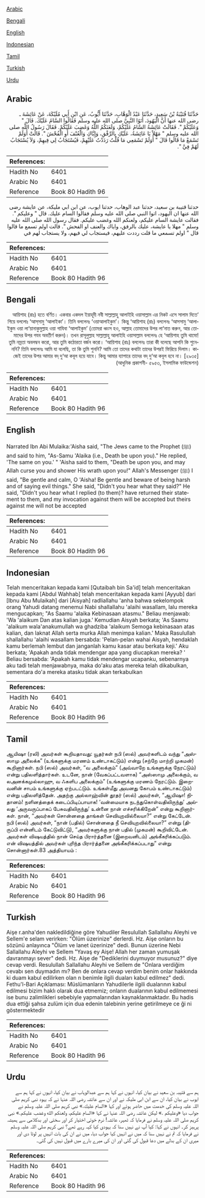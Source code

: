 [Arabic](#arabic)

[Bengali](#bengali)

[English](#english)

[Indonesian](#indonesian)

[Tamil](#tamil)

[Turkish](#turkish)

[Urdu](#urdu)

## Arabic


<div dir="rtl" lang="ar" style={{fontSize:'larger',backgroundColor:'#f8f9fa',padding:20}}>
حَدَّثَنَا قُتَيْبَةُ بْنُ سَعِيدٍ، حَدَّثَنَا عَبْدُ الْوَهَّابِ، حَدَّثَنَا أَيُّوبُ، عَنِ ابْنِ أَبِي مُلَيْكَةَ، عَنْ عَائِشَةَ ـ رضى الله عنها أَنَّ الْيَهُودَ، أَتَوُا النَّبِيَّ صلى الله عليه وسلم فَقَالُوا السَّامُ عَلَيْكَ‏.‏ قَالَ ‏"‏ وَعَلَيْكُمْ ‏"‏‏.‏ فَقَالَتْ عَائِشَةُ السَّامُ عَلَيْكُمْ، وَلَعَنَكُمُ اللَّهُ وَغَضِبَ عَلَيْكُمْ‏.‏ فَقَالَ رَسُولُ اللَّهِ صلى الله عليه وسلم ‏"‏ مَهْلاً يَا عَائِشَةُ، عَلَيْكِ بِالرِّفْقِ، وَإِيَّاكِ وَالْعُنْفَ أَوِ الْفُحْشَ ‏"‏‏.‏ قَالَتْ أَوَلَمْ تَسْمَعْ مَا قَالُوا قَالَ ‏"‏ أَوَلَمْ تَسْمَعِي مَا قُلْتُ رَدَدْتُ عَلَيْهِمْ، فَيُسْتَجَابُ لِي فِيهِمْ، وَلاَ يُسْتَجَابُ لَهُمْ فِيَّ ‏"‏‏.‏
</div>
<div style={{backgroundColor:'#f8f9fa',padding:20, marginBottom: 10}}><table> <thead> <tr> <th>References:</th> <th></th> </tr> </thead> <tbody><tr><td>Hadith No</td><td>6401</td></tr><tr><td>Arabic No</td><td>6401</td></tr><tr><td>Reference</td><td>Book 80 Hadith 96</td></tr></tbody></table></div>


<div dir="rtl" lang="ar" style={{fontSize:'larger',backgroundColor:'#f8f9fa',padding:20}}>
حدثنا قتيبة بن سعيد، حدثنا عبد الوهاب، حدثنا ايوب، عن ابن ابي مليكة، عن عايشة رضى الله عنها ان اليهود، اتوا النبي صلى الله عليه وسلم فقالوا السام عليك. قال " وعليكم ". فقالت عايشة السام عليكم، ولعنكم الله وغضب عليكم. فقال رسول الله صلى الله عليه وسلم " مهلا يا عايشة، عليك بالرفق، واياك والعنف او الفحش ". قالت اولم تسمع ما قالوا قال " اولم تسمعي ما قلت رددت عليهم، فيستجاب لي فيهم، ولا يستجاب لهم في
</div>
<div style={{backgroundColor:'#f8f9fa',padding:20, marginBottom: 10}}><table> <thead> <tr> <th>References:</th> <th></th> </tr> </thead> <tbody><tr><td>Hadith No</td><td>6401</td></tr><tr><td>Arabic No</td><td>6401</td></tr><tr><td>Reference</td><td>Book 80 Hadith 96</td></tr></tbody></table></div>

## Bengali


<div dir="rtl" lang="bn" style={{fontSize:'larger',backgroundColor:'#f8f9fa',padding:20}}>
‘আয়িশাহ (রাঃ) হতে বর্ণিত। একবার একদল ইয়াহূদী নবী সাল্লাল্লাহু আলাইহি ওয়াসাল্লাম এর নিকট এসে সালাম দিতে গিয়ে বললোঃ ‘আস্‌সামু ‘আলাইকা’। তিনি বললেনঃ ‘ওয়াআলাইকুম’। কিন্তু ‘আয়িশাহ (রাঃ) বললেনঃ ‘আসসামু ‘আলাইকুম ওয়া লা‘য়ানাকুমুল্লাহ ওয়া গাযিবা ‘আলাইকুম’ (তোমরা ধ্বংস হও, আল্লাহ তোমাদের উপর লা‘নাত করুন, আর তোমাদের উপর গযব অবতীর্ণ করুন)। তখন রাসূলুল্লাহ সাল্লাল্লাহু আলাইহি ওয়াসাল্লাম বললেনঃ হে ‘আয়িশাহ তুমি থামো! তুমি নম্রতা অবলম্বন করো, আর তুমি কঠোরতা বর্জন করো। ‘আয়িশাহ (রাঃ) বললেনঃ তারা কী বলেছে আপনি কি শুনেননি? তিনি বললেনঃ আমি যা বলেছি, তা কি তুমি শুননি? আমি তো তাদের কথাটা তাদের উপরই ফিরিয়ে দিলাম। কাজেই তাদের উপর আমার বদ্ দু‘আ কবূল হয়ে যাবে। কিন্তু আমার ব্যাপারে তাদের বদ্ দু‘আ কবূল হবে না। [২৯৩৫] (আধুনিক প্রকাশনী- ৫৯৫৩, ইসলামিক ফাউন্ডেশন)
</div>
<div style={{backgroundColor:'#f8f9fa',padding:20, marginBottom: 10}}><table> <thead> <tr> <th>References:</th> <th></th> </tr> </thead> <tbody><tr><td>Hadith No</td><td>6401</td></tr><tr><td>Arabic No</td><td>6401</td></tr><tr><td>Reference</td><td>Book 80 Hadith 96</td></tr></tbody></table></div>

## English


<div dir="ltr" lang="en" style={{fontSize:'larger',backgroundColor:'#f8f9fa',padding:20}}>
Narrated Ibn Abi Mulaika:'Aisha said, "The Jews came to the Prophet (ﷺ) and said to him, "As-Samu 'Alaika (i.e., Death be upon you)." He replied, 'The same on you.' " 'Aisha said to them, "Death be upon you, and may Allah curse you and shower His wrath upon you!" Allah's Messenger (ﷺ) I said, "Be gentle and calm, O 'Aisha! Be gentle and beware of being harsh and of saying evil things." She said, "Didn't you hear what they said?" He said, "Didn't you hear what I replied (to them)? have returned their statement to them, and my invocation against them will be accepted but theirs against me will not be accepted
</div>
<div style={{backgroundColor:'#f8f9fa',padding:20, marginBottom: 10}}><table> <thead> <tr> <th>References:</th> <th></th> </tr> </thead> <tbody><tr><td>Hadith No</td><td>6401</td></tr><tr><td>Arabic No</td><td>6401</td></tr><tr><td>Reference</td><td>Book 80 Hadith 96</td></tr></tbody></table></div>

## Indonesian


<div dir="ltr" lang="id" style={{fontSize:'larger',backgroundColor:'#f8f9fa',padding:20}}>
Telah menceritakan kepada kami [Qutaibah bin Sa'id] telah menceritakan kepada kami [Abdul Wahhab] telah menceritakan kepada kami [Ayyub] dari [Ibnu Abu Mulaikah] dari [Aisyah] radliallahu 'anha bahwa sekelompok orang Yahudi datang menemui Nabi shallallahu 'alaihi wasallam, lalu mereka mengucapkan; "As Saamu 'alaika Kebinasaan atasmu." Beliau menjawab: 'Wa 'alaikum Dan atas kalian juga.' Kemudian Aisyah berkata; 'As Saamu 'alaikum wala'anakumullah wa ghadziba 'alaikum Semoga kebinasaan atas kalian, dan laknat Allah serta murka Allah menimpa kalian.' Maka Rasulullah shallallahu 'alaihi wasallam bersabda: 'Pelan-pelan wahai Aisyah, hendaklah kamu berlemah lembut dan janganlah kamu kasar atau berkata keji.' Aku berkata; 'Apakah anda tidak mendengar apa yang diucapkan mereka? ' Beliau bersabda: 'Apakah kamu tidak mendengar ucapanku, sebenarnya aku tadi telah menjawabnya, maka do'aku atas mereka telah dikabulkan, sementara do'a mereka atasku tidak akan terkabulkan
</div>
<div style={{backgroundColor:'#f8f9fa',padding:20, marginBottom: 10}}><table> <thead> <tr> <th>References:</th> <th></th> </tr> </thead> <tbody><tr><td>Hadith No</td><td>6401</td></tr><tr><td>Arabic No</td><td>6401</td></tr><tr><td>Reference</td><td>Book 80 Hadith 96</td></tr></tbody></table></div>

## Tamil


<div dir="ltr" lang="ta" style={{fontSize:'larger',backgroundColor:'#f8f9fa',padding:20}}>
ஆயிஷா (ரலி) அவர்கள் கூறியதாவது: யூதர்கள் நபி (ஸல்) அவர்களிடம் வந்து “அஸ்ஸாமு அலைக்க” (உங்களுக்கு மரணம் உண்டாகட்டும்) என்று (சற்றே மாற்றி முகமன்) கூறினார்கள். நபி (ஸல்) அவர்கள், “வ அலைக்கும்” (அவ்வாறே உங்களுக்கு நேரட்டும்) என்று பதிலளித்தார்கள். உடனே, நான் (வேகப்பட்டவளாக) “அஸ்ஸாமு அலைக்கும், வ லஅனக்கமுல்லாஹு, வ ஃகளிப அலைக்கும்” (உங்களுக்கு மரணம் நேரட்டும். இறைவனின் சாபம் உங்களுக்கு ஏற்படட்டும். உங்கள்மீது அவனது கோபம் உண்டாகட்டும்) என்று பதிலளித்தேன். அதற்கு அல்லாஹ்வின் தூதர் (ஸல்) அவர்கள், “ஆயிஷா! நிதானம்! நளினத்தைக் கடைப்பிடிப்பாயாக! ‘வன்மையாக நடந்துகொள்வதிலிருந்து’ அல்லது ‘அருவருப்பாகப் பேசுவதிலிருந்து’ உன்னை நான் எச்சரிக்கிறேன்” என்று கூறினார்கள். நான், “அவர்கள் சொன்னதை தாங்கள் செவியுறவில்லையா?” என்று கேட்டேன். நபி (ஸல்) அவர்கள், “நான் (பதில்) சொன்னதை நீ செவியுறவில்லையா?” என்று (திருப்பி என்னிடம் கேட்டுவிட்டு), “அவர்களுக்கு நான் பதில் (முகமன்) கூறிவிட்டேன். அவர்கள் விஷயத்தில் நான் செய்த பிரார்த்தனை (இறைவனிடம்) அங்கீகரிக்கப்படும். என் விஷயத்தில் அவர்கள் புரிந்த பிரார்த்தனை அங்கீகரிக்கப்படாது” என்று சொன்னார்கள்.83 அத்தியாயம் :
</div>
<div style={{backgroundColor:'#f8f9fa',padding:20, marginBottom: 10}}><table> <thead> <tr> <th>References:</th> <th></th> </tr> </thead> <tbody><tr><td>Hadith No</td><td>6401</td></tr><tr><td>Arabic No</td><td>6401</td></tr><tr><td>Reference</td><td>Book 80 Hadith 96</td></tr></tbody></table></div>

## Turkish


<div dir="ltr" lang="tr" style={{fontSize:'larger',backgroundColor:'#f8f9fa',padding:20}}>
Aişe r.anha'den nakledildiğine göre Yahudiler Resulullah Sallallahu Aleyhi ve Sellem'e selam verirken: "Ölüm üzerinize" derlerdi. Hz. Aişe onların bu sözünü anlayınca "Ölüm ve lanet üzerinize" dedi. Bunun üzerine Nebi Sallallahu Aleyhi ve Sellem "Yavaş ey Aişe! Allah her zaman yumuşak davranmayı sever" dedi. Hz. Aişe de "Dediklerini duymuyor musunuz?" diye cevap verdi. Resulullah Sallallahu Aleyhi ve Sellem de "Onlara verdiğim cevabı sen duymadın mı? Ben de onlara cevap verdim benim onlar hakkında ki duam kabul edilirken olan n benimle ilgili duaları kabul edilmez" dedi. Fethu'l-Bari Açıklaması: Müslümanların Yahudilerle ilgili dualarının kabul edilmesi bizim haklı olarak dua etmemiz; onların dualarının kabul edilmemesi ise bunu zalimlikleri sebebiyle yapmalarından kaynaklanmaktadır. Bu hadis dua ettiği şahsa zulüm için dua edenin talebinin yerine getirilmeye ce ği ni göstermektedir
</div>
<div style={{backgroundColor:'#f8f9fa',padding:20, marginBottom: 10}}><table> <thead> <tr> <th>References:</th> <th></th> </tr> </thead> <tbody><tr><td>Hadith No</td><td>6401</td></tr><tr><td>Arabic No</td><td>6401</td></tr><tr><td>Reference</td><td>Book 80 Hadith 96</td></tr></tbody></table></div>

## Urdu


<div dir="rtl" lang="ur" style={{fontSize:'larger',backgroundColor:'#f8f9fa',padding:20}}>
ہم سے قتیبہ بن سعید نے بیان کیا، انہوں نے کہا ہم سے عبدالوہاب نے بیان کیا، انہوں نے کہا ہم سے ایوب نے بیان کیا، ان سے ابن ابی ملیکہ نے اور ان سے عائشہ رضی اللہ عنہا نے کہ یہود نبی کریم صلی اللہ علیہ وسلم کی خدمت میں حاضر ہوئے اور کہا «السام عليك‏.‏» نبی کریم صلی اللہ علیہ وسلم نے جواب دیا «وعليكم‏ ‏‏.‏» لیکن عائشہ رضی اللہ عنہا نے کہا «السام عليكم،‏‏‏‏ ولعنكم الله وغضب عليكم‏.‏» نبی کریم صلی اللہ علیہ وسلم نے فرمایا کہ ٹھہر، عائشہ! نرم خوئی اختیار کر اور سختی اور بدکلامی سے ہمیشہ پرہیز کر۔ انہوں نے کہا: کیا آپ نے نہیں سنا کہ یہودی کیا کہہ رہے تھے؟ نبی کریم صلی اللہ علیہ وسلم نے فرمایا کہ تم نے نہیں سنا کہ میں نے انہیں کیا جواب دیا، میں نے ان کی بات انہیں پر لوٹا دی اور میری ان کے بدلے میں دعا قبول کی گئی اور ان کی میرے بارے میں قبول نہیں کی گئی۔
</div>
<div style={{backgroundColor:'#f8f9fa',padding:20, marginBottom: 10}}><table> <thead> <tr> <th>References:</th> <th></th> </tr> </thead> <tbody><tr><td>Hadith No</td><td>6401</td></tr><tr><td>Arabic No</td><td>6401</td></tr><tr><td>Reference</td><td>Book 80 Hadith 96</td></tr></tbody></table></div>